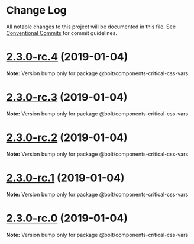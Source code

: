 # Change Log

All notable changes to this project will be documented in this file.
See [Conventional Commits](https://conventionalcommits.org) for commit guidelines.

# [2.3.0-rc.4](https://github.com/bolt-design-system/bolt/tree/master/packages/components/bolt-critical-css-vars/compare/v2.3.0-rc.3...v2.3.0-rc.4) (2019-01-04)

**Note:** Version bump only for package @bolt/components-critical-css-vars





# [2.3.0-rc.3](https://github.com/bolt-design-system/bolt/tree/master/packages/components/bolt-critical-css-vars/compare/v2.3.0-rc.2...v2.3.0-rc.3) (2019-01-04)

**Note:** Version bump only for package @bolt/components-critical-css-vars





# [2.3.0-rc.2](https://github.com/bolt-design-system/bolt/tree/master/packages/components/bolt-critical-css-vars/compare/v2.3.0-rc.1...v2.3.0-rc.2) (2019-01-04)

**Note:** Version bump only for package @bolt/components-critical-css-vars





# [2.3.0-rc.1](https://github.com/bolt-design-system/bolt/tree/master/packages/components/bolt-critical-css-vars/compare/vv2.3.0-rc.0...v2.3.0-rc.1) (2019-01-04)

**Note:** Version bump only for package @bolt/components-critical-css-vars





# [2.3.0-rc.0](https://github.com/bolt-design-system/bolt/tree/master/packages/components/bolt-critical-css-vars/compare/v2.2.1...v2.3.0-rc.0) (2019-01-04)

**Note:** Version bump only for package @bolt/components-critical-css-vars
